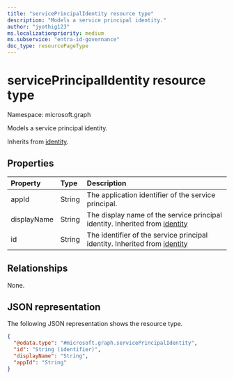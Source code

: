 ```yaml
---
title: "servicePrincipalIdentity resource type"
description: "Models a service principal identity."
author: "jyothig123"
ms.localizationpriority: medium
ms.subservice: "entra-id-governance"
doc_type: resourcePageType
---
```


# servicePrincipalIdentity resource type

Namespace: microsoft.graph

Models a service principal identity.

Inherits from [identity](../resources/identity.md).

## Properties
|Property|Type|Description|
|:---|:---|:---|
|appId|String|The application identifier of the service principal.|
|displayName|String|The display name of the service principal identity. Inherited from [identity](../resources/identity.md)|
|id|String|The identifier of the service principal identity. Inherited from [identity](../resources/identity.md)|

## Relationships
None.

## JSON representation
The following JSON representation shows the resource type.
<!-- {
  "blockType": "resource",
  "@odata.type": "microsoft.graph.servicePrincipalIdentity"
}
-->
``` json
{
  "@odata.type": "#microsoft.graph.servicePrincipalIdentity",
  "id": "String (identifier)",
  "displayName": "String",
  "appId": "String"
}
```
